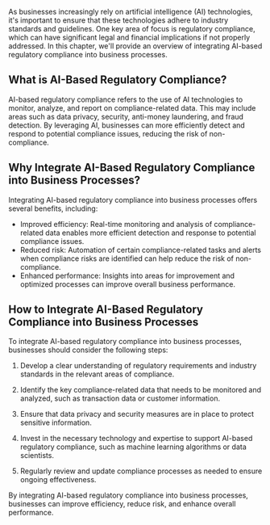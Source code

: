 
As businesses increasingly rely on artificial intelligence (AI) technologies, it's important to ensure that these technologies adhere to industry standards and guidelines. One key area of focus is regulatory compliance, which can have significant legal and financial implications if not properly addressed. In this chapter, we'll provide an overview of integrating AI-based regulatory compliance into business processes.

What is AI-Based Regulatory Compliance?
---------------------------------------

AI-based regulatory compliance refers to the use of AI technologies to monitor, analyze, and report on compliance-related data. This may include areas such as data privacy, security, anti-money laundering, and fraud detection. By leveraging AI, businesses can more efficiently detect and respond to potential compliance issues, reducing the risk of non-compliance.

Why Integrate AI-Based Regulatory Compliance into Business Processes?
---------------------------------------------------------------------

Integrating AI-based regulatory compliance into business processes offers several benefits, including:

* Improved efficiency: Real-time monitoring and analysis of compliance-related data enables more efficient detection and response to potential compliance issues.
* Reduced risk: Automation of certain compliance-related tasks and alerts when compliance risks are identified can help reduce the risk of non-compliance.
* Enhanced performance: Insights into areas for improvement and optimized processes can improve overall business performance.

How to Integrate AI-Based Regulatory Compliance into Business Processes
-----------------------------------------------------------------------

To integrate AI-based regulatory compliance into business processes, businesses should consider the following steps:

1. Develop a clear understanding of regulatory requirements and industry standards in the relevant areas of compliance.

2. Identify the key compliance-related data that needs to be monitored and analyzed, such as transaction data or customer information.

3. Ensure that data privacy and security measures are in place to protect sensitive information.

4. Invest in the necessary technology and expertise to support AI-based regulatory compliance, such as machine learning algorithms or data scientists.

5. Regularly review and update compliance processes as needed to ensure ongoing effectiveness.

By integrating AI-based regulatory compliance into business processes, businesses can improve efficiency, reduce risk, and enhance overall performance.
